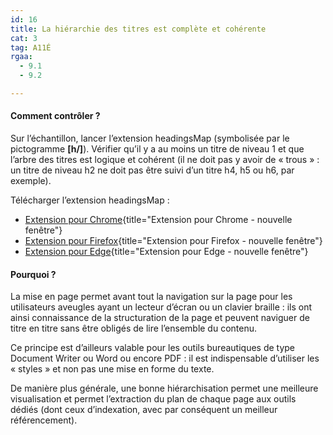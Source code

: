 ```yaml
---
id: 16
title: La hiérarchie des titres est complète et cohérente
cat: 3
tag: A11É
rgaa:
  - 9.1
  - 9.2

---
```


#### Comment contrôler ?

Sur l’échantillon, lancer l’extension headingsMap (symbolisée par le pictogramme **[h/]**). Vérifier qu’il y a au moins un titre de niveau 1 et que l’arbre des titres est logique et cohérent (il ne doit pas y avoir de « trous » : un titre de niveau h2 ne doit pas être suivi d’un titre h4, h5 ou h6, par exemple).

Télécharger l’extension headingsMap :
* [Extension pour Chrome](https://chrome.google.com/webstore/detail/headingsmap/flbjommegcjonpdmenkdiocclhjacmbi){title="Extension pour Chrome - nouvelle fenêtre"}
* [Extension pour Firefox](https://addons.mozilla.org/fr/firefox/addon/headingsmap/){title="Extension pour Firefox - nouvelle fenêtre"}
* [Extension pour Edge](https://microsoftedge.microsoft.com/addons/detail/headingsmap/bokekiiaddinealohkmhjcgfanndmcgo){title="Extension pour Edge - nouvelle fenêtre"}

#### Pourquoi ?

La mise en page permet avant tout la navigation sur la page pour les utilisateurs aveugles ayant un lecteur d’écran ou un clavier braille : ils ont ainsi connaissance de la structuration de la page et peuvent naviguer de titre en titre sans être obligés de lire l’ensemble du contenu. 

Ce principe est d’ailleurs valable pour les outils bureautiques de type Document Writer ou Word ou encore PDF : il est indispensable d’utiliser les « styles » et non pas une mise en forme du texte. 

De manière plus générale, une bonne hiérarchisation permet une meilleure visualisation et permet l’extraction du plan de chaque page aux outils dédiés (dont ceux d’indexation, avec par conséquent un meilleur référencement).